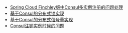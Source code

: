 
- [Spring Cloud Finchley版中Consul多实例注册的问题处理](http://blog.didispace.com/Spring-Cloud-Finchley-Consul-InstanceId/)
- [基于Consul的分布式锁实现](http://blog.didispace.com/spring-cloud-consul-lock-and-semphore/)
- [基于Consul的分布式信号量实现](http://blog.didispace.com/spring-cloud-consul-lock-and-semphore-2/)
- [Consul注销实例时候的问题](http://blog.didispace.com/consul-deregister/)

